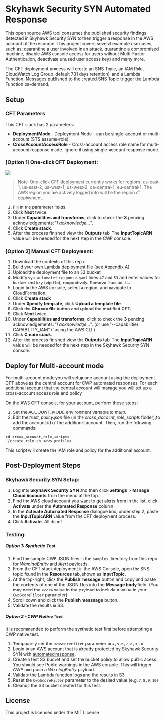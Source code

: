 # Skyhawk Security SYN Automated Response

This open source AWS tool consumes the published security findings detected in Skyhawk Security SYN to then trigger a response in the AWS account of the resource. This project covers several example use cases, such as: quarantine a user involved in an attack, quarantine a compromised machine, disable AWS console access for users without Multi-Factor Authentication, deactivate unused user access keys and many more.

The CFT deployment process will create an SNS Topic, an IAM Role, CloudWatch Log Group (default 731 days retention), and a Lambda Function. Messages published to the created SNS Topic trigger the Lambda Function on-demand.

## Setup

### CFT Parameters
This CFT stack has 2 parameters:

- **DeploymentMode** -  Deployment Mode - can be single-account or multi-account (STS assume-role)
- **CrossAccountAccessRole** - Cross-account access role name for multi-account response mode. Ignore if using single-account response mode.

### [Option 1] One-click CFT Deployment:
[<img src="docs/pictures/cloudformation-launch-stack.png">](https://console.aws.amazon.com/cloudformation/home?#/stacks/new?stackName=SkyhawkSecuritySYN-Automated-Response&templateURL=https://radware-cwp-devops-us-east-1.s3.amazonaws.com/radware_cwp_automated_response/radware_cwp_automated_reponse_cftemplate.yaml)
> Note: One-click CFT deployment currently works for regions: us-east-1, us-east-2, us-west-1, us-west-2, ca-central-1, eu-central-1. The AWS region you are actively logged into will be the region of deployment.
1. Fill in the parameter fields. 
1. Click **Next** twice.
1. Under **Capabilities and transforms**, click to check the **3** pending acknowledgements: "_I acknowledge..._".
1. Click **Create stack**.
1. After the process finished view the **Outputs** tab. The **InputTopicARN** value will be needed for the next step in the CWP console.

### [Option 2] Manual CFT Deployment:
1. Download the contents of this repo.
1. Build your own Lambda deployment file (see [Appendix A](#appendix-A))
1. Upload the deployment file to an S3 bucket 
1. Modify `syn_automated_response.yaml` lines `47` and `53` and enter values for `bucket` and `key` (zip file), respectively. Remove lines `48-51`.
1. Login to the AWS console, select a region, and navigate to CloudFormation. 
1. Click **Create stack**
1. Under **Specify template**, click **Upload a template file**
1. Click the **Choose file** button and upload the modified CFT.
1. Click **Next** twice.
1. Under **Capabilities and transforms**, click to check the **3** pending acknowledgements: "_I acknowledge..._". (or use "--capabilities CAPABILITY_IAM" if using the AWS CLI.)
1. Click **Create stack**.
1. After the process finished view the **Outputs** tab. The **InputTopicARN** value will be needed for the next step in the Skyhawk Security SYN console.

## Deploy for Multi-account mode

For multi-account mode you will setup one account using the deployment CFT above as the central account for CWP automated responses.
For each additional account that the central account will manage you will set up a cross-account access role and policy.

On the AWS CFT console, for your account, perform these steps:

1.  Set the ACCOUNT\_MODE environment variable to *multi*.
2.  Edit the *trust\_policy.json* file (in the
    *cross\_account\_role\_scripts* folder),to add the account id of the
    additional account. Then, run the following commands:

<!-- end list -->

    cd cross_account_role_scripts
    ./create_role.sh <aws profile>

This script will create the IAM role and policy for the additional account.


## Post-Deployment Steps

### Skyhawk Security SYN Setup:
1. Log into **Skyhawk Security SYN** and then click **Settings** > **Manage Cloud Accounts** from the menu at the top. 
1. Find the AWS cloud account you want to get alerts from in the list, click **Activate** under the **Automated Response** column.
1. In the **Activate Automated Response** dialogue box, under step 2, paste the **InputTopicARN** value from the CFT deployment process. 
1. Click **Activate**.
All done!

### Testing:
##### Option 1: Synthetic Test
1. Find the sample CWP JSON files in the `samples` directory from this repo for *WarningEntity* and *Alert* payloads.
1. From the CFT stack deployment in the AWS Console, open the SNS topic found in the **Resources** tab, shown as **InputTopic**.
1. At the top-right, click the **Publish message** button and copy and paste the contents of one of the JSON files into the **Message body** field. (You may need the ``score`` value in the payload to include a value in your `CwpScoreFilter` parameter)
1. Scroll down and click the **Publish messsage** button. 
1. Validate the results in S3.

##### Option 2 - CWP Native Test
It is recommended to perform the synthetic test first before attempting a CWP native test.
1. Temporarily set the `CwpScoreFilter` parameter to `4,5,6,7,8,9,10`
1. Login to an AWS account that is already protected by Skyhawk Security SYN with [automated response](#skyhawk-security-syn-setup).
1. Create a test S3 bucket and set the bucket policy to allow public acess. You should see Public warnings in the AWS console. This will trigger CWP and push a *WarningEntity* payload.
1. Validate the Lambda function logs and the results in S3.
1. Reset the `CwpScoreFilter` parameter to the desired value (e.g. `7,8,9,10`)
1. Cleanup the S3 bucket created for this test.



## License
This project is licensed under the MIT License
